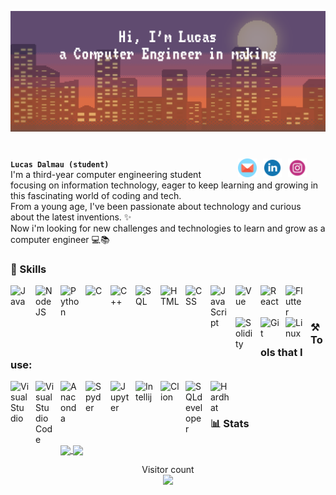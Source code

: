 ![myBanner](icons/banner.png)
# <a href="https://www.instagram.com/lucas12avl/"> <img align="right" alt="Instagram" width="30px" style="padding-right:30px;" src="icons/instagram-svgrepo-com.svg"/></a> <a href="https://www.linkedin.com/in/lucas-dalmau-garcés"><img align="right" alt="LinkedIn" width="30px" style="padding-right:10px;" src="icons/linkedin-1-svgrepo-com.svg"/></a> <a href="mailto:lucasdalmau03@gmail.com"><img align="right" alt="LinkedIn" width="30px" style="padding-right:10px;" src="icons/email-mail-svgrepo-com.svg"/></a>


**`Lucas Dalmau (student)`** <br/>
I'm a third-year computer engineering student focusing on information technology, eager to keep learning and growing in this fascinating world of coding and tech. <br/>
From a young age, I've been passionate about technology and curious about the latest inventions. ✨ <br/>
Now i'm looking for new challenges and technologies to learn and grow as a computer engineer 💻📚




### 🧰 Skills
<!--backend--->
<img align="left" alt="Java" width="30px" style="padding-right:10px;" src="https://cdn.jsdelivr.net/gh/devicons/devicon/icons/java/java-original.svg"/>

<img align="left" alt="NodeJS" width="30px" style="padding-right:10px;" src="https://cdn.jsdelivr.net/gh/devicons/devicon/icons/nodejs/nodejs-original.svg" />
<img align="left" alt="Python" width="30px" style="padding-right:10px;" src="https://cdn.jsdelivr.net/gh/devicons/devicon/icons/python/python-plain.svg" />
<img align="left" alt="C" width="30px" style="padding-right:10px;" src="https://cdn.jsdelivr.net/gh/devicons/devicon@latest/icons/c/c-plain.svg" />
<img align="left" alt="C++" width="30px" style="padding-right:10px;" src="https://cdn.jsdelivr.net/gh/devicons/devicon@latest/icons/cplusplus/cplusplus-plain.svg" />
<img align="left" alt="SQL" width="30px" style="padding-right:10px;" src="https://cdn.jsdelivr.net/gh/devicons/devicon@latest/icons/azuresqldatabase/azuresqldatabase-original.svg" />

<!-- frontend-->
<img align="left" alt="HTML" width="30px" style="padding-right:10px;" src="https://cdn.jsdelivr.net/gh/devicons/devicon/icons/html5/html5-plain.svg" />
<img align="left" alt="CSS" width="30px" style="padding-right:10px;" src="https://cdn.jsdelivr.net/gh/devicons/devicon/icons/css3/css3-plain.svg" />
<img align="left" alt="JavaScript" width="30px" style="padding-right:10px;" src="https://cdn.jsdelivr.net/gh/devicons/devicon/icons/javascript/javascript-plain.svg" />
<img align="left" alt="Vue" width="30px" style="padding-right:10px;" src="https://cdn.jsdelivr.net/gh/devicons/devicon@latest/icons/vuejs/vuejs-original.svg" />
<img align="left" alt="React" width="30px" style="padding-right:10px;" src="https://cdn.jsdelivr.net/gh/devicons/devicon@latest/icons/react/react-original.svg" />
<img align="left" alt="Flutter" width="30px" style="padding-right:10px;" src="https://cdn.jsdelivr.net/gh/devicons/devicon@latest/icons/flutter/flutter-original.svg" />
<img align="left" alt="Solidity" width="30px" style="padding-right:10px;" src="https://cdn.jsdelivr.net/gh/devicons/devicon@latest/icons/solidity/solidity-original.svg" />


<!--others -->
<img align="left" alt="Git" width="30px" style="padding-right:10px;" src="https://cdn.jsdelivr.net/gh/devicons/devicon/icons/git/git-original.svg" />
<img align="left" alt="Linux" width="30px" style="padding-right:10px;" src="https://cdn.jsdelivr.net/gh/devicons/devicon/icons/linux/linux-original.svg" />


<br/><br/>

### ⚒️ Tools that I use:

<img align="left" alt="VisualStudio" width="30px" style="padding-right:10px;" src="https://cdn.jsdelivr.net/gh/devicons/devicon@latest/icons/visualstudio/visualstudio-original.svg"/>
<img align="left" alt="VisualStudioCode" width="30px" style="padding-right:10px;" src="https://cdn.jsdelivr.net/gh/devicons/devicon@latest/icons/vscode/vscode-original.svg"/>
<img align="left" alt="Anaconda" width="30px" style="padding-right:10px;" src="https://cdn.jsdelivr.net/gh/devicons/devicon@latest/icons/anaconda/anaconda-original.svg"/>
<img align="left" alt="Spyder" width="30px" style="padding-right:10px;" src="https://cdn.jsdelivr.net/gh/devicons/devicon@latest/icons/spyder/spyder-original.svg"/>
<img align="left" alt="Jupyter" width="30px" style="padding-right:10px;" src="https://cdn.jsdelivr.net/gh/devicons/devicon@latest/icons/jupyter/jupyter-original.svg"/>
<img align="left" alt="Intellij" width="30px" style="padding-right:10px;" src="https://cdn.jsdelivr.net/gh/devicons/devicon@latest/icons/intellij/intellij-original.svg"/>
<img align="left" alt="Clion" width="30px" style="padding-right:10px;" src="https://cdn.jsdelivr.net/gh/devicons/devicon@latest/icons/clion/clion-original.svg"/>
<img align="left" alt="SQLdeveloper" width="30px" style="padding-right:10px;" src="https://cdn.jsdelivr.net/gh/devicons/devicon@latest/icons/sqldeveloper/sqldeveloper-original.svg"/>
<img align="left" alt="Hardhat" width="30px" style="padding-right:10px;" src="https://cdn.jsdelivr.net/gh/devicons/devicon@latest/icons/hardhat/hardhat-original.svg"/>



    
<br/><br/>    
        
### 📊 Stats
<a href="#">
  <img height=200 align="center" src="https://my-stats-43gk.vercel.app/api?username=lucas12avl&show_icons=true&theme=gruvbox&hide=contribs,issues&show=discussions_answered&rank_icon=github&include_all_commits=true&card_width=150" />
</a>
<a href="#">
  <img height=200 align="center" src="https://my-stats-43gk.vercel.app/api/top-langs/?username=lucas12avl&hide=html,scss,css&langs_count=8&layout=compact&theme=gruvbox&card_width=150" />
</a>


<!--PUT HERE THE SNAKE GIF -->

<p align="center">
  Visitor count<br>
  <img src="https://profile-counter.glitch.me/lucas12avl/count.svg" />
</p>




